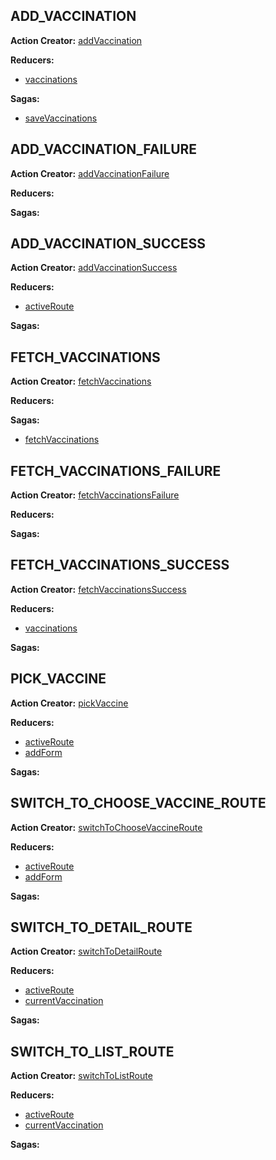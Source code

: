 
## ADD_VACCINATION

**Action Creator:** [addVaccination](/actions/addVaccination.js#L4)

**Reducers:**

 - [vaccinations](/reducers/vaccinations.js#L10)

**Sagas:**

 - [saveVaccinations](/sagas/saveVaccinations.js#L36)


## ADD_VACCINATION_FAILURE

**Action Creator:** [addVaccinationFailure](/actions/addVaccinationFailure.js#L4)

**Reducers:**


**Sagas:**



## ADD_VACCINATION_SUCCESS

**Action Creator:** [addVaccinationSuccess](/actions/addVaccinationSuccess.js#L4)

**Reducers:**

 - [activeRoute](/reducers/activeRoute.js#L15)

**Sagas:**



## FETCH_VACCINATIONS

**Action Creator:** [fetchVaccinations](/actions/fetchVaccinations.js#L4)

**Reducers:**


**Sagas:**

 - [fetchVaccinations](/sagas/fetchVaccinations.js#L39)


## FETCH_VACCINATIONS_FAILURE

**Action Creator:** [fetchVaccinationsFailure](/actions/fetchVaccinationsFailure.js#L4)

**Reducers:**


**Sagas:**



## FETCH_VACCINATIONS_SUCCESS

**Action Creator:** [fetchVaccinationsSuccess](/actions/fetchVaccinationsSuccess.js#L4)

**Reducers:**

 - [vaccinations](/reducers/vaccinations.js#L15)

**Sagas:**



## PICK_VACCINE

**Action Creator:** [pickVaccine](/actions/pickVaccine.js#L4)

**Reducers:**

 - [activeRoute](/reducers/activeRoute.js#L18)
 - [addForm](/reducers/addForm.js#L11)

**Sagas:**



## SWITCH_TO_CHOOSE_VACCINE_ROUTE

**Action Creator:** [switchToChooseVaccineRoute](/actions/switchToChooseVaccineRoute.js#L4)

**Reducers:**

 - [activeRoute](/reducers/activeRoute.js#L12)
 - [addForm](/reducers/addForm.js#L9)

**Sagas:**



## SWITCH_TO_DETAIL_ROUTE

**Action Creator:** [switchToDetailRoute](/actions/switchToDetailRoute.js#L4)

**Reducers:**

 - [activeRoute](/reducers/activeRoute.js#L21)
 - [currentVaccination](/reducers/currentVaccination.js#L8)

**Sagas:**



## SWITCH_TO_LIST_ROUTE

**Action Creator:** [switchToListRoute](/actions/switchToListRoute.js#L4)

**Reducers:**

 - [activeRoute](/reducers/activeRoute.js#L24)
 - [currentVaccination](/reducers/currentVaccination.js#L10)

**Sagas:**


